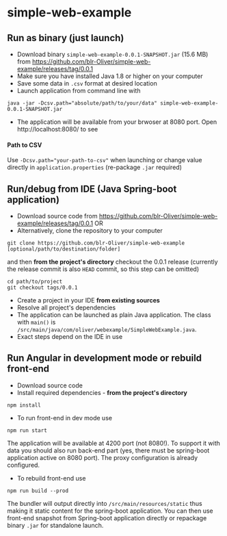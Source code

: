 # simple-web-example

## Run as binary (just launch)
- Download binary `simple-web-example-0.0.1-SNAPSHOT.jar` (15.6 MB) from https://github.com/blr-Oliver/simple-web-example/releases/tag/0.0.1
- Make sure you have installed Java 1.8 or higher on your computer
- Save some data in `.csv` format at desired location
- Launch application from command line with 
```
java -jar -Dcsv.path="absolute/path/to/your/data" simple-web-example-0.0.1-SNAPSHOT.jar 
```
- The application will be available from your brwoser at 8080 port. Open http://localhost:8080/ to see

#### Path to CSV
Use `-Dcsv.path="your-path-to-csv"` when launching or change value directly in `application.properties` (re-package `.jar` required)

## Run/debug from IDE (Java Spring-boot application)
- Download source code from https://github.com/blr-Oliver/simple-web-example/releases/tag/0.0.1 OR
- Alternatively, clone the repository to your computer
```
git clone https://github.com/blr-Oliver/simple-web-example [optional/path/to/destination/folder]
```
and then **from the project's directory** checkout the 0.0.1 release (currently the release commit is also `HEAD` commit, so this step can be omitted)
```
cd path/to/project
git checkout tags/0.0.1
```
- Create a project in your IDE **from existing sources**
- Resolve all project's dependencies
- The application can be launched as plain Java application. The class with `main()` is `/src/main/java/com/oliver/webexample/SimpleWebExample.java`.
- Exact steps depend on the IDE in use

## Run Angular in development mode or rebuild front-end
- Download source code
- Install required dependencies - **from the project's directory**
```
npm install
```
- To run front-end in dev mode use
```
npm run start
```
The application will be available at 4200 port (not 8080!). To support it with data you should also run back-end part (yes, there must be spring-boot application active on 8080 port). The proxy configuration is already configured.
- To rebuild front-end use
```
npm run build --prod
```
The bundler will output directly into `/src/main/resources/static` thus making it static content for the spring-boot application. You can then use front-end snapshot from Spring-boot application directly or repackage binary `.jar` for standalone launch.
